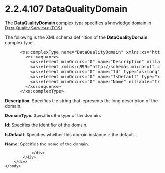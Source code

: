 <html dir="LTR" xmlns:mshelp="http://msdn.microsoft.com/mshelp" xmlns:ddue="http://ddue.schemas.microsoft.com/authoring/2003/5" xmlns:xlink="http://www.w3.org/1999/xlink" xmlns:tool="http://www.microsoft.com/tooltip">
    <head>
        <meta http-equiv="Content-Type" content="text/html; CHARSET=utf-8"></meta>
        <meta name="save" content="history"></meta>
        <title>2.2.4.107 DataQualityDomain</title>
        <xml>
            <mshelp:toctitle title="2.2.4.107 DataQualityDomain"></mshelp:toctitle>
            <mshelp:rltitle title="[MS-SSMDSWS-15]: DataQualityDomain"></mshelp:rltitle>
            <mshelp:keyword index="A" term="20440d2b-5636-4bce-a215-6b321c56e28c"></mshelp:keyword>
            <mshelp:attr name="DCSext.ContentType" value="open specification"></mshelp:attr>
            <mshelp:attr name="AssetID" value="20440d2b-5636-4bce-a215-6b321c56e28c"></mshelp:attr>
            <mshelp:attr name="TopicType" value="kbRef"></mshelp:attr>
            <mshelp:attr name="DCSext.Title" value="[MS-SSMDSWS-15]: DataQualityDomain" />
        </xml>
    </head>
    <body>
        <div id="header">
            <h1 class="heading">2.2.4.107 DataQualityDomain</h1>
        </div>
        <div id="mainSection">
            <div id="mainBody">
                <div id="allHistory" class="saveHistory"></div>
                <div id="sectionSection0" class="section" name="collapseableSection">
                    

<p>The <b>DataQualityDomain</b> complex type specifies a
knowledge domain in <a href="ad350219-f30b-4bac-99e5-6477986f9a7a.htm#gt_496f453f-e293-48d7-b1dd-b17794ff1688">Data
Quality Services (DQS)</a>.</p>

<p>The following is the XML schema definition of the <b>DataQualityDomain</b>
complex type.</p>

<dl>
<dd>
<div><pre> &lt;xs:complexType name=&quot;DataQualityDomain&quot; xmlns:xs=&quot;http://www.w3.org/2001/XMLSchema&quot;&gt;
   &lt;xs:sequence&gt;
     &lt;xs:element minOccurs=&quot;0&quot; name=&quot;Description&quot; nillable=&quot;true&quot; type=&quot;xs:string&quot; /&gt;
     &lt;xs:element xmlns:q999=&quot;http://schemas.microsoft.com/sqlserver/masterdataservices/2009/09&quot; minOccurs=&quot;0&quot; name=&quot;DomainType&quot; type=&quot;q999:DomainType&quot; /&gt;
     &lt;xs:element minOccurs=&quot;0&quot; name=&quot;Id&quot; type=&quot;xs:long&quot; /&gt;
     &lt;xs:element minOccurs=&quot;0&quot; name=&quot;IsDefault&quot; type=&quot;xs:boolean&quot; /&gt;
     &lt;xs:element minOccurs=&quot;0&quot; name=&quot;Name&quot; nillable=&quot;true&quot; type=&quot;xs:string&quot; /&gt;
   &lt;/xs:sequence&gt;
 &lt;/xs:complexType&gt;
</pre></div>
</dd></dl>

<p><b>Description</b>: Specifies the string that
represents the long description of the domain.</p>

<p><b>DomainType</b>: Specifies the type of the domain.</p>

<p><b>Id</b>: Specifies the identifier of the domain.</p>

<p><b>IsDefault</b>: Specifies whether this domain
instance is the default.</p>

<p><b>Name</b>: Specifies the name of the domain.</p>


                </div>
            </div>
        </div>
    </body>
</html>